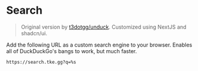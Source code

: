 # Search

> Original version by [t3dotgg/unduck](https://github.com/t3dotgg/unduck).
> Customized using NextJS and shadcn/ui.

Add the following URL as a custom search engine to your browser. Enables all of DuckDuckGo's bangs to work, but much faster.

```
https://search.tke.gg?q=%s
```